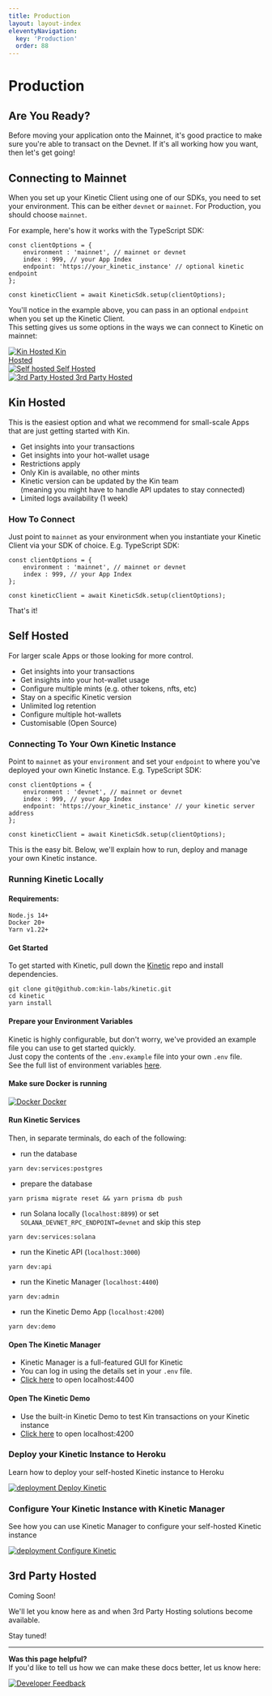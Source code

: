 ```yaml
---
title: Production
layout: layout-index
eleventyNavigation:
  key: 'Production'
  order: 88
---
```

# Production

## Are You Ready?
Before moving your application onto the Mainnet, it's good practice to make sure you're able to transact on the Devnet. If it's all working how you want, then let's get going!

## Connecting to Mainnet
When you set up your Kinetic Client using one of our SDKs, you need to set your environment. This can be either `devnet` or `mainnet`. For Production, you should choose `mainnet`.

For example, here's how it works with the TypeScript SDK:
```JS
const clientOptions = {
    environment : 'mainnet', // mainnet or devnet
    index : 999, // your App Index
    endpoint: 'https://your_kinetic_instance' // optional kinetic endpoint
};

const kineticClient = await KineticSdk.setup(clientOptions);
```
You'll notice in the example above, you can pass in an optional `endpoint` when you set up the Kinetic Client. <br/> This setting gives us some options in the ways we can connect to Kinetic on mainnet:

<div class='navIcons'>
  <a href='/developers/production/#kin-hosted'><div class='navIcon'>
    <img class='navIcon-icon kinIcon' alt='Kin Hosted' src='../essentials/images/kin_logo.svg'>
    <span class='navIcon-text'>Kin <br/>Hosted</span>
  </div></a>
  <a href='/developers/production/#self-hosted'><div class='navIcon'>
    <img class='navIcon-icon' alt='Self hosted' src='./images/server-solid.svg'>
    <span class='navIcon-text'>Self Hosted</span>
  </div></a>
  <a href='/developers/production/#3rd-party-hosted'><div class='navIcon'>
    <img class='navIcon-icon' alt='3rd Party Hosted' src='./images/globe-solid.svg'>
    <span class='navIcon-text'>3rd Party Hosted</span>
  </div></a>
</div>

## Kin Hosted
This is the easiest option and what we recommend for small-scale Apps that are just getting started with Kin.
- Get insights into your transactions
- Get insights into your hot-wallet usage
- Restrictions apply
- Only Kin is available, no other mints
- Kinetic version can be updated by the Kin team <br/>(meaning you might have to handle API updates to stay connected)
- Limited logs availability (1 week)

### How To Connect
Just point to `mainnet` as your environment when you instantiate your Kinetic Client via your SDK of choice.
E.g. TypeScript SDK:
```JS
const clientOptions = {
    environment : 'mainnet', // mainnet or devnet
    index : 999, // your App Index
};

const kineticClient = await KineticSdk.setup(clientOptions);
```
That's it!



## Self Hosted
For larger scale Apps or those looking for more control.

- Get insights into your transactions
- Get insights into your hot-wallet usage
- Configure multiple mints (e.g. other tokens, nfts, etc)
- Stay on a specific Kinetic version
- Unlimited log retention
- Configure multiple hot-wallets
- Customisable (Open Source)

### Connecting To Your Own Kinetic Instance
Point to `mainnet` as your `environment` and set your `endpoint` to where you've deployed your own Kinetic Instance.
E.g. TypeScript SDK:
```JS
const clientOptions = {
    environment : 'devnet', // mainnet or devnet
    index : 999, // your App Index
    endpoint: 'https://your_kinetic_instance' // your kinetic server address
};

const kineticClient = await KineticSdk.setup(clientOptions);
```
This is the easy bit. Below, we'll explain how to run, deploy and manage your own Kinetic instance.
### Running Kinetic Locally

#### Requirements:
```
Node.js 14+
Docker 20+
Yarn v1.22+
```

#### Get Started
To get started with Kinetic, pull down the [Kinetic](https://github.com/kin-labs/kinetic) repo and install dependencies.
```
git clone git@github.com:kin-labs/kinetic.git
cd kinetic
yarn install
```
#### Prepare your Environment Variables
Kinetic is highly configurable, but don't worry, we've provided an example file you can use to get started quickly.<br/>
Just copy the contents of the `.env.example` file into your own `.env` file.<br/>
See the full list of environment variables <a href='https://github.com/kin-labs/kinetic/blob/dev/.env.example' target='_blank'>here</a>.

#### Make sure Docker is running
<div class='navIcons'>
  <a href='https://www.docker.com/' target='_blank'><div class='navIcon'>
    <img class='navIcon-icon' alt='Docker' src='./images/docker-brands.svg'>
    <span class='navIcon-text'>Docker</span>
  </div></a>
</div>


#### Run Kinetic Services
Then, in separate terminals, do each of the following:

- run the database
```
yarn dev:services:postgres
```
- prepare the database
```
yarn prisma migrate reset && yarn prisma db push
```
- run Solana locally (`localhost:8899`) or set `SOLANA_DEVNET_RPC_ENDPOINT=devnet` and skip this step
```
yarn dev:services:solana
```
- run the Kinetic API (`localhost:3000`)
```
yarn dev:api
```
- run the Kinetic Manager (`localhost:4400`)
```
yarn dev:admin
```
- run the Kinetic Demo App (`localhost:4200`)
```
yarn dev:demo
```

#### Open The Kinetic Manager
- Kinetic Manager is a full-featured GUI for Kinetic
- You can log in using the details set in your `.env` file.
- <a href='http://localhost:4400' target='_blank'>Click here</a> to open localhost:4400
#### Open The Kinetic Demo
- Use the built-in Kinetic Demo to test Kin transactions on your Kinetic instance
- <a href='http://localhost:4200' target='_blank'>Click here</a> to open localhost:4200
### Deploy your Kinetic Instance to Heroku
Learn how to deploy your self-hosted Kinetic instance to Heroku
<div class='navIcons'>
  <a href='/developers/deployment/'><div class='navIcon'>
    <img class='navIcon-icon herokuIcon' alt='deployment' src='./images/heroku.png'>
    <span class='navIcon-text'>Deploy Kinetic</span>
  </div></a>
</div>

### Configure Your Kinetic Instance with Kinetic Manager
See how you can use Kinetic Manager to configure your self-hosted Kinetic instance
<div class='navIcons'>
  <a href='/developers/kinetic-manager/'><div class='navIcon'>
    <img class='navIcon-icon' alt='deployment' src='./images/screwdriver-wrench-solid.svg'>
    <span class='navIcon-text'>Configure Kinetic</span>
  </div></a>
</div>




## 3rd Party Hosted

Coming Soon! 

We'll let you know here as and when 3rd Party Hosting solutions become available.

Stay tuned!



***
**Was this page helpful?**<br/>
If you'd like to tell us how we can make these docs better, let us know here:

<div class='navIcons'>
  <a href='https://forms.gle/qhjcDJR59v8RJsaY7' target='_blank'><div class='navIcon'>
    <img class='navIcon-icon' alt='Developer' src='../essentials/images/comment-dots-solid.svg'>
    <span class='navIcon-text'>Feedback</span>
  </div></a>
</div>
